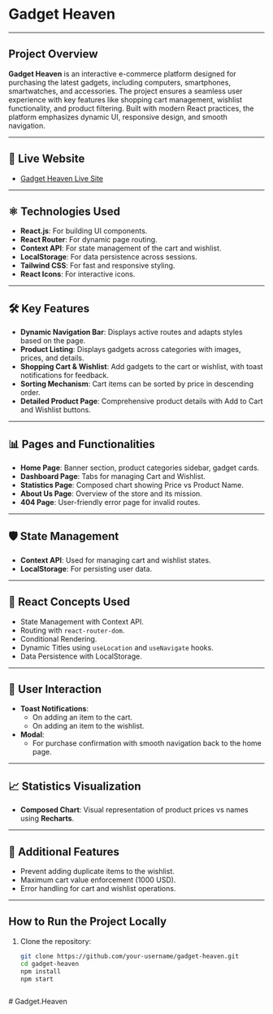 # Gadget Heaven

---

## Project Overview
**Gadget Heaven** is an interactive e-commerce platform designed for purchasing the latest gadgets, including computers, smartphones, smartwatches, and accessories. The project ensures a seamless user experience with key features like shopping cart management, wishlist functionality, and product filtering. Built with modern React practices, the platform emphasizes dynamic UI, responsive design, and smooth navigation.

---

## 🚀 Live Website
- [Gadget Heaven Live Site](https://shiny-elf-f09999.netlify.app/)

---

## ⚛️ Technologies Used
- **React.js**: For building UI components.
- **React Router**: For dynamic page routing.
- **Context API**: For state management of the cart and wishlist.
- **LocalStorage**: For data persistence across sessions.
- **Tailwind CSS**: For fast and responsive styling.
- **React Icons**: For interactive icons.

---

## 🛠️ Key Features

- **Dynamic Navigation Bar**: Displays active routes and adapts styles based on the page.
- **Product Listing**: Displays gadgets across categories with images, prices, and details.
- **Shopping Cart & Wishlist**: Add gadgets to the cart or wishlist, with toast notifications for feedback.
- **Sorting Mechanism**: Cart items can be sorted by price in descending order.
- **Detailed Product Page**: Comprehensive product details with Add to Cart and Wishlist buttons.

---

## 📊 Pages and Functionalities

- **Home Page**: Banner section, product categories sidebar, gadget cards.
- **Dashboard Page**: Tabs for managing Cart and Wishlist.
- **Statistics Page**: Composed chart showing Price vs Product Name.
- **About Us Page**: Overview of the store and its mission.
- **404 Page**: User-friendly error page for invalid routes.

---

## 🛡️ State Management
- **Context API**: Used for managing cart and wishlist states.
- **LocalStorage**: For persisting user data.

---

## 🔑 React Concepts Used
- State Management with Context API.
- Routing with `react-router-dom`.
- Conditional Rendering.
- Dynamic Titles using `useLocation` and `useNavigate` hooks.
- Data Persistence with LocalStorage.

---

## 🎉 User Interaction

- **Toast Notifications**: 
  - On adding an item to the cart.
  - On adding an item to the wishlist.
- **Modal**: 
  - For purchase confirmation with smooth navigation back to the home page.

---

## 📈 Statistics Visualization

- **Composed Chart**: Visual representation of product prices vs names using **Recharts**.

---

## 📝 Additional Features
- Prevent adding duplicate items to the wishlist.
- Maximum cart value enforcement (1000 USD).
- Error handling for cart and wishlist operations.

---

## How to Run the Project Locally

1. Clone the repository:
   ```bash
   git clone https://github.com/your-username/gadget-heaven.git
   cd gadget-heaven
   npm install
   npm start



#   G a d g e t . H e a v e n  
 